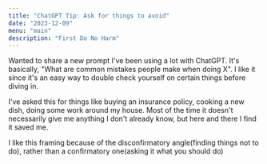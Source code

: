 ```yaml
---
title: "ChatGPT Tip: Ask for things to avoid"
date: "2023-12-09"
menu: "main"
description: "First Do No Harm"
---
```


Wanted to share a new prompt I've been using a lot with ChatGPT. It's basically, "What are common mistakes people make when doing X". I like it since it's an easy way to double check yourself on certain things before diving in.

I've asked this for things like buying an insurance policy, cooking a new dish, doing some work around my house. Most of the time it doesn't necessarily give me anything I don't already know, but here and there I find it saved me. 

I like this framing because of the disconfirmatory angle(finding things not to do), rather than a confirmatory one(asking it what you should do)

